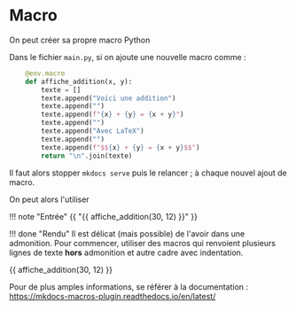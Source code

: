 # Macro

On peut créer sa propre macro Python

Dans le fichier `main.py`, si on ajoute une nouvelle macro comme :

```py
    @env.macro
    def affiche_addition(x, y):
        texte = []
        texte.append("Voici une addition")
        texte.append("")
        texte.append(f"{x} + {y} = {x + y}")
        texte.append("")
        texte.append("Avec LaTeX")
        texte.append("")
        texte.append(f"$${x} + {y} = {x + y}$$")
        return "\n".join(texte)
```

Il faut alors stopper `mkdocs serve` puis le relancer ; à chaque nouvel ajout de macro.

On peut alors l'utiliser

!!! note "Entrée"
    {{ "{{ affiche_addition(30, 12) }}" }}

!!! done "Rendu"
    Il est délicat (mais possible) de l'avoir dans une admonition. Pour commencer, utiliser des macros qui renvoient plusieurs lignes de texte **hors** admonition et autre cadre avec indentation.

{{ affiche_addition(30, 12) }}

Pour de plus amples informations, se référer à la documentation : <https://mkdocs-macros-plugin.readthedocs.io/en/latest/>
